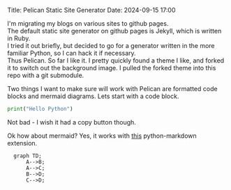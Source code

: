 Title: Pelican Static Site Generator
Date: 2024-09-15 17:00

I'm migrating my blogs on various sites to github pages.  
The default static site generator on github pages is Jekyll, which is written in Ruby.  
I tried it out briefly, but decided to go for a generator written in the more familiar Python, so I can hack it if necessary.  
Thus Pelican.  So far I like it.  I pretty quickly found a theme I like, and forked it to switch out the background image.  I pulled the forked theme into this repo with a git submodule.

Two things I want to make sure will work with Pelican are formatted code blocks and mermaid diagrams.  Lets start with a code block.

```python
print("Hello Python")
```

Not bad - I wish it had a copy button though.

Ok how about mermaid?  Yes, it works with [this](https://github.com/Lee-W/markdown-mermaidjs) python-markdown extension.

```mermaid
  graph TD;
      A-->B;
      A-->C;
      B-->D;
      C-->D;
```